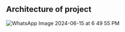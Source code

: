 ## Architecture of project

![WhatsApp Image 2024-06-15 at 6 49 55 PM](https://github.com/harsh082ip/Video-transcoder_Go/assets/109286547/6e09ad81-e5d7-49cb-a258-16a37a90f77f)

